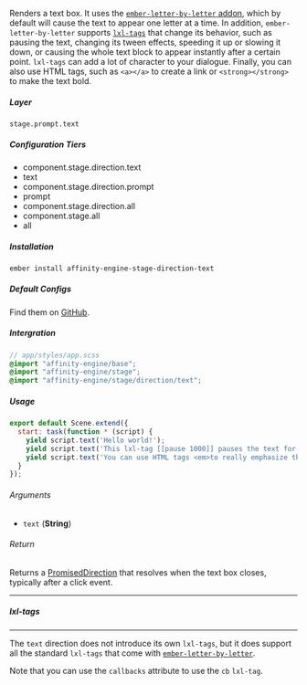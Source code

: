 Renders a text box. It uses the [`ember-letter-by-letter` addon](http://patience-tema-baron.github.io/ember-letter-by-letter/), which by default will cause the text to appear one letter at a time. In addition, `ember-letter-by-letter` supports [`lxl-tags`](http://patience-tema-baron.github.io/ember-letter-by-letter/#/lxl-tags) that change its behavior, such as pausing the text, changing its tween effects, speeding it up or slowing it down, or causing the whole text block to appear instantly after a certain point. `lxl-tags` can add a lot of character to your dialogue. Finally, you can also use HTML tags, such as `<a></a>` to create a link or `<strong></strong>` to make the text bold.

##### Layer

`stage.prompt.text`

##### Configuration Tiers

* component.stage.direction.text
* text
* component.stage.direction.prompt
* prompt
* component.stage.direction.all
* component.stage.all
* all

##### Installation

```bash
ember install affinity-engine-stage-direction-text
```

##### Default Configs

Find them on [GitHub](https://github.com/affinity-engine/affinity-engine-stage-direction-text/blob/master/addon/affinity-engine/configs/stage/text.js).

##### Intergration

```scss
// app/styles/app.scss
@import "affinity-engine/base";
@import "affinity-engine/stage";
@import "affinity-engine/stage/direction/text";
```

##### Usage

```js
export default Scene.extend({
  start: task(function * (script) {
    yield script.text('Hello world!');
    yield script.text('This lxl-tag [[pause 1000]] pauses the text for 1000 milliseconds.');
    yield script.text('You can use HTML tags <em>to really emphasize things</em> or to link to websites like <a href="http://google.com">Google</a>.')
  }
});
```

###### Arguments

* `text` (**String**)

###### Return

Returns a [PromisedDirection](#/api/stage/directions?anchor=promised_direction) that resolves when the text box closes, typically after a click event.

---

##### lxl-tags

---

The `text` direction does not introduce its own `lxl-tags`, but it does support all the standard `lxl-tags` that come with [`ember-letter-by-letter`](http://patience-tema-baron.github.io/ember-letter-by-letter/#/lxl-tags).

Note that you can use the `callbacks` attribute to use the `cb` `lxl-tag`.
